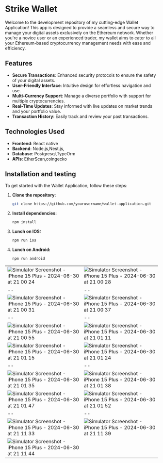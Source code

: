 # Strike Wallet


Welcome to the development repository of my cutting-edge Wallet Application! This app is designed to provide a seamless and secure way to manage your digital assets exclusively on the Ethereum network. Whether you're a novice user or an experienced trader, my wallet aims to cater to all your Ethereum-based cryptocurrency management needs with ease and efficiency.


## Features

- **Secure Transactions**: Enhanced security protocols to ensure the safety of your digital assets.
- **User-Friendly Interface**: Intuitive design for effortless navigation and use.
- **Multi-Currency Support**: Manage a diverse portfolio with support for multiple cryptocurrencies.
- **Real-Time Updates**: Stay informed with live updates on market trends and your portfolio value.
- **Transaction History**: Easily track and review your past transactions.

## Technologies Used

- **Frontend**: React native
- **Backend**: Node.js,Nest.js,
- **Database**: Postgresql,TypeOrm
- **APIs**: EtherScan,coingecko

## Installation and testing

To get started with the Wallet Application, follow these steps:

1. **Clone the repository:**
   ```bash
   git clone https://github.com/yourusername/wallet-application.git
2. **Install dependencies:**
      ```bash
   npm install
3. **Lunch on IOS:**
      ```bash
    npm run ios
4. **Lunch on Android:**
      ```bash
   npm run android

|  |  |
|--|--|
| ![Simulator Screenshot - iPhone 15 Plus - 2024-06-30 at 21 00 24](https://github.com/DjibrilM/strike/assets/82331014/c887d25b-bc41-407c-ba6b-6ba226217810) | ![Simulator Screenshot - iPhone 15 Plus - 2024-06-30 at 21 00 28](https://github.com/DjibrilM/strike/assets/82331014/26c6e223-02c0-443a-944c-8f51dfc8f3de) 
|--|--|
|  ![Simulator Screenshot - iPhone 15 Plus - 2024-06-30 at 21 00 31](https://github.com/DjibrilM/strike/assets/82331014/9099b003-65ef-45a9-8597-a91943e74b00)|  ![Simulator Screenshot - iPhone 15 Plus - 2024-06-30 at 21 00 37](https://github.com/DjibrilM/strike/assets/82331014/034b534c-ec5d-4436-86c1-a809f4ecf5d8)|
|--|--|
| ![Simulator Screenshot - iPhone 15 Plus - 2024-06-30 at 21 00 55](https://github.com/DjibrilM/strike/assets/82331014/2b2d053c-059c-4b6a-a0c4-1d27dcb28d03) |  ![Simulator Screenshot - iPhone 15 Plus - 2024-06-30 at 21 01 11](https://github.com/DjibrilM/strike/assets/82331014/995a18e2-0cb5-43c2-b6c3-40d079398be7)
|  ![Simulator Screenshot - iPhone 15 Plus - 2024-06-30 at 21 01 15](https://github.com/DjibrilM/strike/assets/82331014/dea7fe53-b6b2-4c8c-b70a-e8e84cb4af3f)| ![Simulator Screenshot - iPhone 15 Plus - 2024-06-30 at 21 01 24](https://github.com/DjibrilM/strike/assets/82331014/d8f64d27-3c8f-4521-82ee-6ff186b2c267) |
|--|--|
| ![Simulator Screenshot - iPhone 15 Plus - 2024-06-30 at 21 01 35](https://github.com/DjibrilM/strike/assets/82331014/06617dbd-2406-482e-b0b3-aecfa0366565) |  ![Simulator Screenshot - iPhone 15 Plus - 2024-06-30 at 21 01 38](https://github.com/DjibrilM/strike/assets/82331014/9e0e3efa-59cb-40c6-b9cf-6559a556d1ef)
| ![Simulator Screenshot - iPhone 15 Plus - 2024-06-30 at 21 01 47](https://github.com/DjibrilM/strike/assets/82331014/e7ee1055-611d-47e8-bfd6-9b3423bdcd74) |  ![Simulator Screenshot - iPhone 15 Plus - 2024-06-30 at 21 01 52](https://github.com/DjibrilM/strike/assets/82331014/3ba16943-0b00-443a-8e41-4e2c76a1d5c0)|![Simulator Screenshot - iPhone 15 Plus - 2024-06-30 at 21 11 33](https://github.com/DjibrilM/strike/assets/82331014/b3299943-abc2-4733-a420-97b34f91a913)
|--|--|
| ![Simulator Screenshot - iPhone 15 Plus - 2024-06-30 at 21 11 33](https://github.com/DjibrilM/strike/assets/82331014/b3299943-abc2-4733-a420-97b34f91a913) |  ![Simulator Screenshot - iPhone 15 Plus - 2024-06-30 at 21 11 39](https://github.com/DjibrilM/strike/assets/82331014/6eca0c41-4cdb-4351-8356-63b657a05e48)
|  ![Simulator Screenshot - iPhone 15 Plus - 2024-06-30 at 21 11 44](https://github.com/DjibrilM/strike/assets/82331014/8606e208-a6a9-455a-8f5b-513bbfd610a3)

